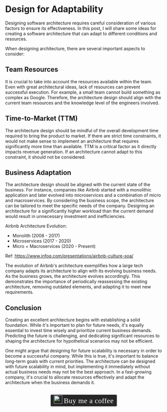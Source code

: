 # Design for Adaptability
Designing software architecture requires careful consideration of various factors to ensure its effectiveness. In this post, I will share some ideas for creating a software architecture that can adapt to different conditions and resources.

When designing architecture, there are several important aspects to consider:

## Team Resources

It is crucial to take into account the resources available within the team. Even with great architectural ideas, lack of resources can prevent successful execution. For example, a small team cannot build something as complex as Google. Therefore, the architecture design should align with the current team resources and the knowledge level of the engineers involved.

## Time-to-Market (TTM)

The architecture design should be mindful of the overall development time required to bring the product to market. If there are strict time constraints, it would not make sense to implement an architecture that requires significantly more time than available. TTM is a critical factor as it directly impacts revenue generation. If an architecture cannot adapt to this constraint, it should not be considered.

## Business Adaptation

The architecture design should be aligned with the current state of the business. For instance, companies like Airbnb started with a monolithic application and later evolved into microservices and a combination of micro and macroservices. By considering the business scope, the architecture can be tailored to meet the specific needs of the company. Designing an architecture for a significantly higher workload than the current demand would result in unnecessary investment and inefficiencies.

Airbnb Architecture Evolution:

- Monolith (2008 - 2017)
- Microservices (2017 - 2020)
- Micro + Macroservices (2020 - Present)

Ref: https://www.infoq.com/presentations/airbnb-culture-soa/

The evolution of Airbnb's architecture exemplifies how a large tech company adapts its architecture to align with its evolving business needs. As the business grows, the architecture evolves accordingly. This demonstrates the importance of periodically reassessing the existing architecture, removing outdated elements, and adapting it to meet new requirements.

## Conclusion
Creating an excellent architecture begins with establishing a solid foundation. While it's important to plan for future needs, it's equally essential to invest time wisely and prioritize current business demands. Predicting the future is challenging, and dedicating significant resources to shaping the architecture for hypothetical scenarios may not be efficient.

One might argue that designing for future scalability is necessary in order to become a successful company. While this is true, it's important to balance long-term goals with current priorities. The architecture can be designed with future scalability in mind, but implementing it immediately without actual business needs may not be the best approach. In a fast-growing company, it's crucial to allocate resources effectively and adapt the architecture when the business demands it.

<br>
<center>
<style>.bmc-button img{width: 27px !important;margin-bottom: 1px !important;box-shadow: none !important;border: none !important;vertical-align: middle !important;}.bmc-button{line-height: 36px !important;height:37px !important;text-decoration: none !important;display:inline-flex !important;color:#ffffff !important;background-color:#262626 !important;border-radius: 3px !important;border: 1px solid transparent !important;padding: 1px 9px !important;font-size: 23px !important;letter-spacing: 0.6px !important;box-shadow: 0px 1px 2px rgba(190, 190, 190, 0.5) !important;-webkit-box-shadow: 0px 1px 2px 2px rgba(190, 190, 190, 0.5) !important;margin: 0 auto !important;font-family:'Cookie', cursive !important;-webkit-box-sizing: border-box !important;box-sizing: border-box !important;-o-transition: 0.3s all linear !important;-webkit-transition: 0.3s all linear !important;-moz-transition: 0.3s all linear !important;-ms-transition: 0.3s all linear !important;transition: 0.3s all linear !important;}.bmc-button:hover, .bmc-button:active, .bmc-button:focus {-webkit-box-shadow: 0px 1px 2px 2px rgba(190, 190, 190, 0.5) !important;text-decoration: none !important;box-shadow: 0px 1px 2px 2px rgba(190, 190, 190, 0.5) !important;opacity: 0.85 !important;color:#ffffff !important;}</style><link href="https://fonts.googleapis.com/css?family=Cookie" rel="stylesheet"><a class="bmc-button" target="_blank" href="https://www.buymeacoffee.com/raychongtk"><img src="https://www.buymeacoffee.com/assets/img/BMC-btn-logo.svg" alt="Buy me a coffee"><span style="margin-left:5px">Buy me a coffee</span></a>
</center>